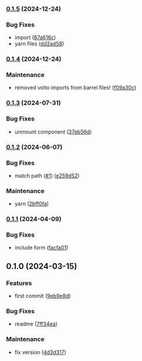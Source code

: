 ### [0.1.5](https://github.com/collective/volto-slimheader/compare/v0.1.4...v0.1.5) (2024-12-24)


### Bug Fixes

* import ([87a616c](https://github.com/collective/volto-slimheader/commit/87a616c4adc47f31df10fa0096179dd7255a0067))
* yarn files ([dd2ad58](https://github.com/collective/volto-slimheader/commit/dd2ad58f94ac022db7b755951e03801b63429ee5))

### [0.1.4](https://github.com/collective/volto-slimheader/compare/v0.1.3...v0.1.4) (2024-12-24)


### Maintenance

* removed volto imports from barrel files! ([f09a30c](https://github.com/collective/volto-slimheader/commit/f09a30cc4696e9679aec25b17e15b9503c23354b))

### [0.1.3](https://github.com/collective/volto-slimheader/compare/v0.1.2...v0.1.3) (2024-07-31)


### Bug Fixes

* unmount component ([37eb56d](https://github.com/collective/volto-slimheader/commit/37eb56dc7d0327feb6bfd7a18711a109d95cfffa))

### [0.1.2](https://github.com/collective/volto-slimheader/compare/v0.1.1...v0.1.2) (2024-06-07)


### Bug Fixes

* match path ([#1](https://github.com/collective/volto-slimheader/issues/1)) ([e259d52](https://github.com/collective/volto-slimheader/commit/e259d52b2137f0121cf021f3143f95aa13a254f1))


### Maintenance

* yarn ([2bff0fa](https://github.com/collective/volto-slimheader/commit/2bff0fa6e2f4ca0a6dc3df8696d4c93b2f4ae942))

### [0.1.1](https://github.com/collective/volto-slimheader/compare/v0.1.0...v0.1.1) (2024-04-09)


### Bug Fixes

* include form ([facfa01](https://github.com/collective/volto-slimheader/commit/facfa019e2459bc0286c95c850a4676e5d84e846))

## 0.1.0 (2024-03-15)


### Features

* first commit ([9eb9e8d](https://github.com/collective/volto-slimheader/commit/9eb9e8d9910b86309870912142c2a40b7eaf4a3d))


### Bug Fixes

* readme ([7ff34ea](https://github.com/collective/volto-slimheader/commit/7ff34eafe11c533add11fb2e5ca23368f18396a0))


### Maintenance

* fix version ([4d3d317](https://github.com/collective/volto-slimheader/commit/4d3d31746441207dd7494c0c05369bb706b91abc))

